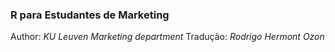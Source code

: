 

### R para Estudantes de Marketing

Author: _KU Leuven Marketing department_
Tradução: _Rodrigo Hermont Ozon_




